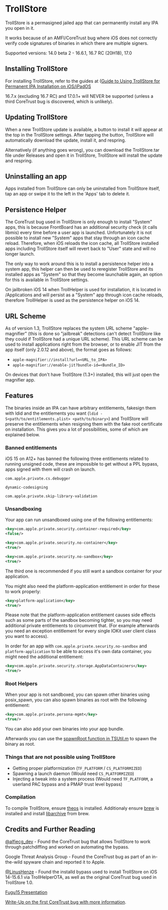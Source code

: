 # TrollStore

TrollStore is a permasigned jailed app that can permanently install any IPA you open in it.

It works because of an AMFI/CoreTrust bug where iOS does not correctly verify code signatures of binaries in which there are multiple signers.

Supported versions: 14.0 beta 2 - 16.6.1, 16.7 RC (20H18), 17.0

## Installing TrollStore

For installing TrollStore, refer to the guides at ([Guide to Using TrollStore for Permanent IPA Installation on iOS/iPadOS]([https://ipajb.com](https://ipajb.com/blog/guide-to-using-trollstore-for-permanent-ipa-installation-on-ios-ipados-14-0-17-0))

16.7.x (excluding 16.7 RC) and 17.0.1+ will NEVER be supported (unless a third CoreTrust bug is discovered, which is unlikely).

## Updating TrollStore

When a new TrollStore update is available, a button to install it will appear at the top in the TrollStore settings. After tapping the button, TrollStore will automatically download the update, install it, and respring.

Alternatively (if anything goes wrong), you can download the TrollStore.tar file under Releases and open it in TrollStore, TrollStore will install the update and respring.

## Uninstalling an app

Apps installed from TrollStore can only be uninstalled from TrollStore itself, tap an app or swipe it to the left in the 'Apps' tab to delete it.

## Persistence Helper

The CoreTrust bug used in TrollStore is only enough to install "System" apps, this is because FrontBoard has an additional security check (it calls libmis) every time before a user app is launched. Unfortunately it is not possible to install new "System" apps that stay through an icon cache reload. Therefore, when iOS reloads the icon cache, all TrollStore installed apps including TrollStore itself will revert back to "User" state and will no longer launch.

The only way to work around this is to install a persistence helper into a system app, this helper can then be used to reregister TrollStore and its installed apps as "System" so that they become launchable again, an option for this is available in TrollStore settings.

On jailbroken iOS 14 when TrollHelper is used for installation, it is located in /Applications and will persist as a "System" app through icon cache reloads, therefore TrollHelper is used as the persistence helper on iOS 14.

## URL Scheme

As of version 1.3, TrollStore replaces the system URL scheme "apple-magnifier" (this is done so "jailbreak" detections can't detect TrollStore like they could if TrollStore had a unique URL scheme). This URL scheme can be used to install applications right from the browser, or to enable JIT from the app itself (only 2.0.12 and above), the format goes as follows:

- `apple-magnifier://install?url=<URL_to_IPA>`
- `apple-magnifier://enable-jit?bundle-id=<Bundle_ID>`

On devices that don't have TrollStore (1.3+) installed, this will just open the magnifier app.

## Features

The binaries inside an IPA can have arbitrary entitlements, fakesign them with ldid and the entitlements you want (`ldid -S<path/to/entitlements.plist> <path/to/binary>`) and TrollStore will preserve the entitlements when resigning them with the fake root certificate on installation. This gives you a lot of possibilities, some of which are explained below.

### Banned entitlements

iOS 15 on A12+ has banned the following three entitlements related to running unsigned code, these are impossible to get without a PPL bypass, apps signed with them will crash on launch.

`com.apple.private.cs.debugger`

`dynamic-codesigning`

`com.apple.private.skip-library-validation`

### Unsandboxing

Your app can run unsandboxed using one of the following entitlements:

```xml
<key>com.apple.private.security.container-required</key>
<false/>
```

```xml
<key>com.apple.private.security.no-container</key>
<true/>
```

```xml
<key>com.apple.private.security.no-sandbox</key>
<true/>
```

The third one is recommended if you still want a sandbox container for your application.

You might also need the platform-application entitlement in order for these to work properly:

```xml
<key>platform-application</key>
<true/>
```

Please note that the platform-application entitlement causes side effects such as some parts of the sandbox becoming tighter, so you may need additional private entitlements to circumvent that. (For example afterwards you need an exception entitlement for every single IOKit user client class you want to access).

In order for an app with `com.apple.private.security.no-sandbox` and `platform-application` to be able to access it's own data container, you might need the additional entitlement:

```xml
<key>com.apple.private.security.storage.AppDataContainers</key>
<true/>
```

### Root Helpers

When your app is not sandboxed, you can spawn other binaries using posix_spawn, you can also spawn binaries as root with the following entitlement:

```xml
<key>com.apple.private.persona-mgmt</key>
<true/>
```

You can also add your own binaries into your app bundle.

Afterwards you can use the [spawnRoot function in TSUtil.m](./Shared/TSUtil.m#L79) to spawn the binary as root.

### Things that are not possible using TrollStore

- Getting proper platformization (`TF_PLATFORM` / `CS_PLATFORMIZED`)
- Spawning a launch daemon (Would need `CS_PLATFORMIZED`)
- Injecting a tweak into a system process (Would need `TF_PLATFORM`, a userland PAC bypass and a PMAP trust level bypass)

### Compilation

To compile TrollStore, ensure [theos](https://theos.dev/docs/installation) is installed. Additionaly ensure [brew](https://brew.sh/) is installed and install [libarchive](https://formulae.brew.sh/formula/libarchive) from brew.

## Credits and Further Reading

[@alfiecg_dev](https://twitter.com/alfiecg_dev/) - Found the CoreTrust bug that allows TrollStore to work through patchdiffing and worked on automating the bypass.

Google Threat Analysis Group - Found the CoreTrust bug as part of an in-the-wild spyware chain and reported it to Apple.

[@LinusHenze](https://twitter.com/LinusHenze) - Found the installd bypass used to install TrollStore on iOS 14-15.6.1 via TrollHelperOTA, as well as the original CoreTrust bug used in TrollStore 1.0.

[Fugu15 Presentation](https://youtu.be/rPTifU1lG7Q)

[Write-Up on the first CoreTrust bug with more information](https://worthdoingbadly.com/coretrust/).
